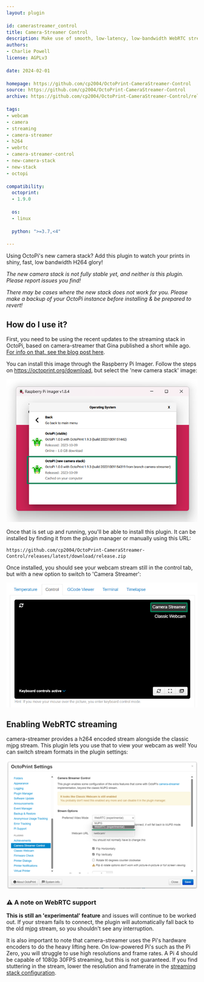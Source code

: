 ```yaml
---
layout: plugin

id: camerastreamer_control
title: Camera-Streamer Control
description: Make use of smooth, low-latency, low-bandwidth WebRTC streams from the OctoPi 'New camera stack'
authors:
- Charlie Powell
license: AGPLv3

date: 2024-02-01

homepage: https://github.com/cp2004/OctoPrint-CameraStreamer-Control
source: https://github.com/cp2004/OctoPrint-CameraStreamer-Control
archive: https://github.com/cp2004/OctoPrint-CameraStreamer-Control/releases/latest/download/release.zip

tags:
- webcam
- camera
- streaming
- camera-streamer
- h264
- webrtc
- camera-streamer-control
- new-camera-stack
- new-stack
- octopi

compatibility:
  octoprint:
  - 1.9.0

  os:
  - linux

  python: ">=3.7,<4"

---
```


Using OctoPi's new camera stack? Add this plugin to watch your prints in shiny, fast, low bandwidth H264 glory!

*The new camera stack is not fully stable yet, and neither is this plugin. Please report issues you find!*

*There may be cases where the new stack does not work for you. Please make a backup of your OctoPi instance before installing & be prepared to revert!*

## How do I use it?

First, you need to be using the recent updates to the streaming stack in OctoPi, based on camera-streamer that
Gina published a short while ago. [For info on that, see the blog post here](https://octoprint.org/blog/2023/05/24/a-new-camera-stack-for-octopi/).

You can install this image through the Raspberry Pi Imager. Follow the steps on <https://octoprint.org/download>,
but select the 'new camera stack' image:

![Image highlighting the correct image in the Pi imager](/assets/img/plugins/camerastreamer_control/pi_imager.png)

Once that is set up and running, you'll be able to install this plugin. It can be installed by finding it
from the plugin manager or manually using this URL:

```
https://github.com/cp2004/OctoPrint-CameraStreamer-Control/releases/latest/download/release.zip
```

Once installed, you should see your webcam stream still in the control tab,
but with a new option to switch to 'Camera Streamer':

![Image showing the new option in the control tab](/assets/img/plugins/camerastreamer_control/control_tab.png)

## Enabling WebRTC streaming

camera-streamer provides a h264 encoded stream alongside the classic mjpg stream. This plugin lets you use that
to view your webcam as well! You can switch stream formats in the plugin settings:

![Image showing the new option in the settings tab](/assets/img/plugins/camerastreamer_control/settings_tab.png)

### ⚠️ A note on WebRTC support

**This is still an 'experimental' feature** and issues will continue to be worked out. If your stream fails to connect,
the plugin will automatically fall back to the old mjpg stream, so you shouldn't see any interruption.

It is also important to note that camera-streamer uses the Pi's hardware encoders to do the heavy lifting here. On
low-powered Pi's such as the Pi Zero, you will struggle to use high resolutions and frame rates. A Pi 4 should be
capable of 1080p 30FPS streaming, but this is not guaranteed. If you find stuttering in the stream, lower the resolution
and framerate in the [streaming stack configuration](https://faq.octoprint.org/camera-streamer-config).
